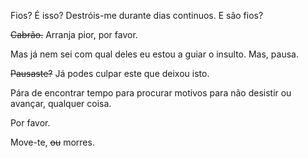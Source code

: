 Fios? É isso? Destróis-me durante dias continuos. E são fios?


~~Cabrão.~~
Arranja pior, por favor.

Mas já nem sei com qual deles eu estou a guiar o insulto. Mas, pausa.

~~Pausaste?~~ Já podes culpar este que deixou isto.


Pára de encontrar tempo para procurar motivos para não desistir ou avançar, qualquer coisa.


Por favor.

Move-te, ~~ou~~ morres.
